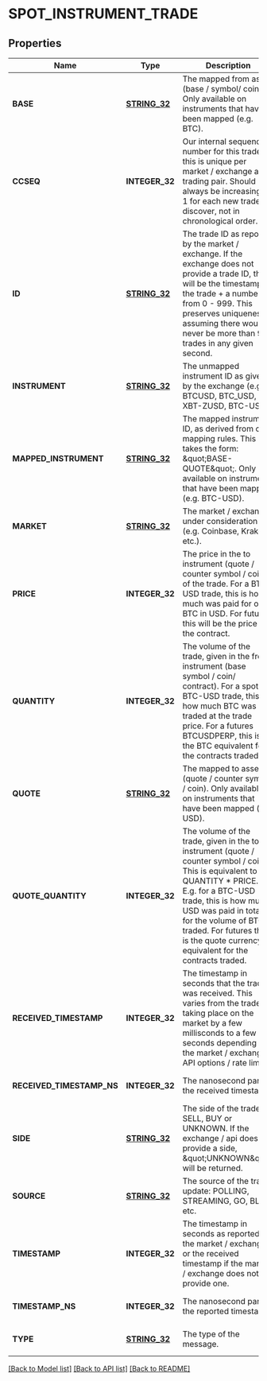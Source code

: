 # SPOT_INSTRUMENT_TRADE

## Properties
Name | Type | Description | Notes
------------ | ------------- | ------------- | -------------
**BASE** | [**STRING_32**](STRING_32.md) | The mapped from asset (base / symbol/ coin). Only available on instruments that have been mapped (e.g. BTC). | [optional] [default to null]
**CCSEQ** | **INTEGER_32** | Our internal sequence number for this trade, this is unique per market / exchange and trading pair. Should always be increasing by 1 for each new trade we discover, not in chronological order. | [optional] [default to null]
**ID** | [**STRING_32**](STRING_32.md) | The trade ID as reported by the market / exchange. If the exchange does not provide a trade ID, this will be the timestamp of the trade + a number from 0 - 999. This preserves uniqueness, assuming there would never be more than 999 trades in any given second. | [optional] [default to null]
**INSTRUMENT** | [**STRING_32**](STRING_32.md) | The unmapped instrument ID as given by the exchange (e.g. BTCUSD, BTC_USD, XBT-ZUSD, BTC-USD). | [optional] [default to null]
**MAPPED_INSTRUMENT** | [**STRING_32**](STRING_32.md) | The mapped instrument ID, as derived from our mapping rules. This takes the form: \&quot;BASE-QUOTE\&quot;. Only available on instruments that have been mapped (e.g. BTC-USD). | [optional] [default to null]
**MARKET** | [**STRING_32**](STRING_32.md) | The market / exchange under consideration (e.g. Coinbase, Kraken, etc.). | [optional] [default to null]
**PRICE** | **INTEGER_32** | The price in the to instrument (quote / counter symbol / coin) of the trade. For a BTC-USD trade, this is how much was paid for one BTC in USD. For futures, this will be the price of the contract. | [optional] [default to null]
**QUANTITY** | **INTEGER_32** | The volume of the trade, given in the from instrument (base symbol / coin/ contract). For a spot BTC-USD trade, this is how much BTC was traded at the trade price. For a futures BTCUSDPERP, this is the BTC equivalent for the contracts traded. | [optional] [default to null]
**QUOTE** | [**STRING_32**](STRING_32.md) | The mapped to asset (quote / counter symbol / coin). Only available on instruments that have been mapped (e.g. USD). | [optional] [default to null]
**QUOTE_QUANTITY** | **INTEGER_32** | The volume of the trade, given in the to instrument (quote / counter symbol / coin). This is equivalent to QUANTITY * PRICE. E.g. for a BTC-USD trade, this is how much USD was paid in total for the volume of BTC traded. For futures this is the quote currency equivalent for the contracts traded. | [optional] [default to null]
**RECEIVED_TIMESTAMP** | **INTEGER_32** | The timestamp in seconds that the trade was received. This varies from the trade taking place on the market by a few millisconds to a few seconds depending on the market / exchange API options / rate limits. | [optional] [default to null]
**RECEIVED_TIMESTAMP_NS** | **INTEGER_32** | The nanosecond part of the received timestamp. | [optional] [default to null]
**SIDE** | [**STRING_32**](STRING_32.md) | The side of the trade: SELL, BUY or UNKNOWN. If the exchange / api does not provide a side, \&quot;UNKNOWN\&quot; will be returned. | [optional] [default to null]
**SOURCE** | [**STRING_32**](STRING_32.md) | The source of the trade update: POLLING, STREAMING, GO, BLOB etc. | [optional] [default to null]
**TIMESTAMP** | **INTEGER_32** | The timestamp in seconds as reported by the market / exchange or the received timestamp if the market / exchange does not provide one. | [optional] [default to null]
**TIMESTAMP_NS** | **INTEGER_32** | The nanosecond part of the reported timestamp. | [optional] [default to null]
**TYPE** | [**STRING_32**](STRING_32.md) | The type of the message. | [optional] [default to null]

[[Back to Model list]](../README.md#documentation-for-models) [[Back to API list]](../README.md#documentation-for-api-endpoints) [[Back to README]](../README.md)


